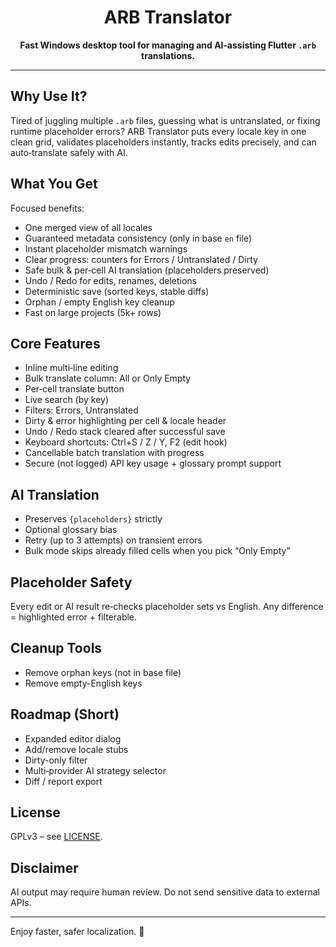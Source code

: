 <div align="center">
<h1>ARB Translator</h1>
<p><strong>Fast Windows desktop tool for managing and AI‑assisting Flutter <code>.arb</code> translations.</strong></p>
</div>

---

## Why Use It?
Tired of juggling multiple `.arb` files, guessing what is untranslated, or fixing runtime placeholder errors? ARB Translator puts every locale key in one clean grid, validates placeholders instantly, tracks edits precisely, and can auto‑translate safely with AI.

## What You Get
Focused benefits:

* One merged view of all locales
* Guaranteed metadata consistency (only in base `en` file)
* Instant placeholder mismatch warnings
* Clear progress: counters for Errors / Untranslated / Dirty
* Safe bulk & per‑cell AI translation (placeholders preserved)
* Undo / Redo for edits, renames, deletions
* Deterministic save (sorted keys, stable diffs)
* Orphan / empty English key cleanup
* Fast on large projects (5k+ rows)

## Core Features
* Inline multi‑line editing
* Bulk translate column: All or Only Empty
* Per‑cell translate button
* Live search (by key)
* Filters: Errors, Untranslated
* Dirty & error highlighting per cell & locale header
* Undo / Redo stack cleared after successful save
* Keyboard shortcuts: Ctrl+S / Z / Y, F2 (edit hook)
* Cancellable batch translation with progress
* Secure (not logged) API key usage + glossary prompt support

## AI Translation
* Preserves `{placeholders}` strictly
* Optional glossary bias
* Retry (up to 3 attempts) on transient errors
* Bulk mode skips already filled cells when you pick “Only Empty”

## Placeholder Safety
Every edit or AI result re‑checks placeholder sets vs English. Any difference = highlighted error + filterable.

## Cleanup Tools
* Remove orphan keys (not in base file)
* Remove empty-English keys

## Roadmap (Short)
* Expanded editor dialog
* Add/remove locale stubs
* Dirty-only filter
* Multi‑provider AI strategy selector
* Diff / report export

## License
GPLv3 – see [LICENSE](./LICENSE).

## Disclaimer
AI output may require human review. Do not send sensitive data to external APIs.

---
Enjoy faster, safer localization. 🚀


